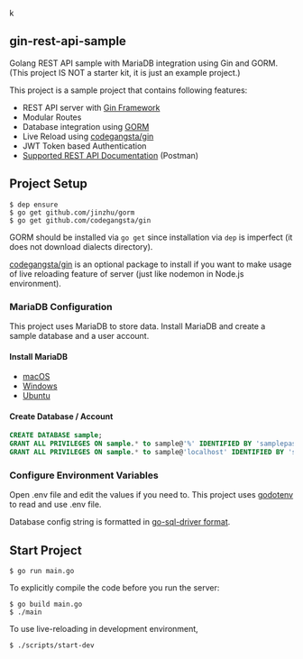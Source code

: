 k
## gin-rest-api-sample
Golang REST API sample with MariaDB integration using Gin and GORM. (This project IS NOT a starter kit, it is just an example project.)

This project is a sample project that contains following features:

- REST API server with [Gin Framework](https://github.com/gin-gonic/gin)
- Modular Routes
- Database integration using [GORM](http://gorm.io/)
- Live Reload using [codegangsta/gin](https://github.com/codegangsta/gin)
- JWT Token based Authentication
- [Supported REST API Documentation](https://documenter.getpostman.com/view/723994/RWTeVNA4) (Postman)


## Project Setup

```
$ dep ensure
$ go get github.com/jinzhu/gorm
$ go get github.com/codegangsta/gin
```

GORM should be installed via `go get` since installation via `dep` is imperfect (it does not download dialects directory).

[codegangsta/gin](https://github.com/codegangsta/gin) is an optional package to install if you want to make usage of live reloading feature of server (just like nodemon in Node.js environment). 

### MariaDB Configuration

This project uses MariaDB to store data. Install MariaDB and create a sample database and a user account.

#### Install MariaDB

- [macOS](https://mariadb.com/kb/en/library/installing-mariadb-on-macos-using-homebrew/)
- [Windows](https://mariadb.com/kb/en/library/installing-mariadb-msi-packages-on-windows/)
- [Ubuntu](https://www.itzgeek.com/how-tos/linux/ubuntu-how-tos/install-mariadb-on-ubuntu-16-04.html)


#### Create Database / Account
```sql
CREATE DATABASE sample;
GRANT ALL PRIVILEGES ON sample.* to sample@'%' IDENTIFIED BY 'samplepass';
GRANT ALL PRIVILEGES ON sample.* to sample@'localhost' IDENTIFIED BY 'samplepass';
```

### Configure Environment Variables

Open .env file and edit the values if you need to. This project uses [godotenv](https://github.com/joho/godotenv) to read and use .env file. 

Database config string is formatted in [go-sql-driver format](https://github.com/go-sql-driver/mysql#parameters).

## Start Project

```
$ go run main.go
```

To explicitly compile the code before you run the server:

```
$ go build main.go
$ ./main
```

To use live-reloading in development environment, 

```
$ ./scripts/start-dev
```
